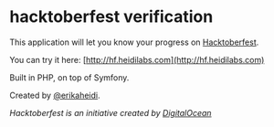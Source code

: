 hacktoberfest verification
==========================

This application will let you know your progress on [Hacktoberfest](http://hacktoberfest.digitalocean.com).

You can try it here: [http://hf.heidilabs.com](http://hf.heidilabs.com)

Built in PHP, on top of Symfony.

Created by [@erikaheidi](http://twitter.com/erikaheidi).

*Hacktoberfest is an initiative created by [DigitalOcean](http://digitalocean.com)*
